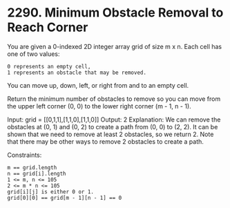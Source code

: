 # 2290. Minimum Obstacle Removal to Reach Corner

You are given a 0-indexed 2D integer array grid of size m x n. Each cell has one of two values:

    0 represents an empty cell,
    1 represents an obstacle that may be removed.

You can move up, down, left, or right from and to an empty cell.

Return the minimum number of obstacles to remove so you can move from the upper left corner (0, 0) to the lower right corner (m - 1, n - 1).

Input: grid = [[0,1,1],[1,1,0],[1,1,0]]
Output: 2
Explanation: We can remove the obstacles at (0, 1) and (0, 2) to create a path from (0, 0) to (2, 2).
It can be shown that we need to remove at least 2 obstacles, so we return 2.
Note that there may be other ways to remove 2 obstacles to create a path.

Constraints:

    m == grid.length
    n == grid[i].length
    1 <= m, n <= 105
    2 <= m * n <= 105
    grid[i][j] is either 0 or 1.
    grid[0][0] == grid[m - 1][n - 1] == 0
